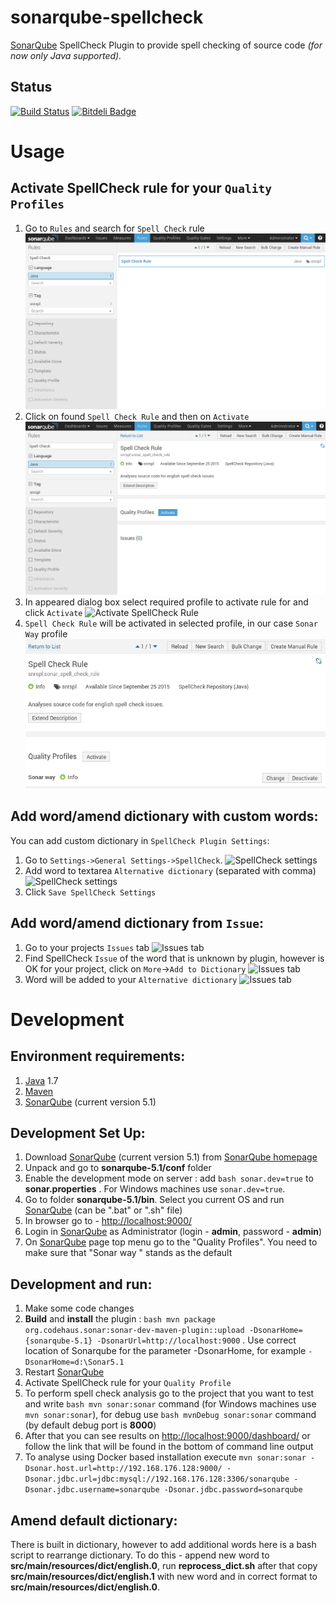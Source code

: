 sonarqube-spellcheck
=============

[SonarQube](http://www.sonarqube.org/) SpellCheck Plugin to provide spell checking of source code *(for now only Java supported).* 

Status
------

[![Build Status](https://travis-ci.org/webdizz/sonarqube-spellcheck.png?branch=master)](https://travis-ci.org/webdizz/sonarqube-spellcheck)
[![Bitdeli Badge](https://d2weczhvl823v0.cloudfront.net/webdizz/sonar-grammar/trend.png)](https://bitdeli.com/free "Bitdeli Badge")

Usage
=====

Activate SpellCheck rule for your ```Quality Profiles```
--------------------------------

1. Go to ```Rules``` and search for ```Spell Check``` rule 
    ![Find SpellCheck Rule](images/activate_rule_1.png)
2. Click on found ```Spell Check Rule``` and then on ```Activate```
    ![Select SpellCheck Rule](images/activate_rule_2.png)
3. In appeared dialog box select required profile to activate rule for and click ```Activate``` 
    ![Activate SpellCheck Rule](images/activate_rule_3.png)
4. ```Spell Check Rule``` will be activated in selected profile, in our case ```Sonar Way``` profile
    ![Activated SpellCheck Rule in Sonar Way profile](images/activate_rule_4.png)

Add word/amend dictionary with custom words:
--------------------------------
You can add custom dictionary in ```SpellCheck Plugin Settings```:

1. Go to ```Settings->General Settings->SpellCheck```.
    ![SpellCheck settings](images/grammar_add_word_to_alternative_dictionary_1_1.png)
2. Add word to textarea ```Alternative dictionary``` (separated with comma)
    ![SpellCheck settings](images/grammar_add_word_to_alternative_dictionary_1_2.png)
3. Click ```Save SpellCheck Settings```

Add word/amend dictionary from ```Issue```:
--------------------------------

1. Go to your projects ```Issues``` tab 
    ![Issues tab](images/grammar_add_word_to_alternative_dictionary_2_1.png)
2. Find SpellCheck ```Issue``` of the word that is unknown by plugin, however is OK for your project, click on ```More```->```Add to Dictionary``` 
    ![Issues tab](images/grammar_add_word_to_alternative_dictionary_2_2.png)
3. Word will be added to your ```Alternative dictionary```
    ![Issues tab](images/grammar_add_word_to_alternative_dictionary_2_3.png)

Development
===========

Environment requirements:
-------------------------
1. [Java](http://www.oracle.com/technetwork/java/javase/downloads/index.html) 1.7
2. [Maven](https://maven.apache.org/)
3. [SonarQube](http://www.sonarqube.org/) (current version 5.1)

Development Set Up:
-------------------
1. Download [SonarQube](http://www.sonarqube.org/) (current version 5.1) from  [SonarQube homepage](http://www.sonarqube.org/downloads/)
2. Unpack and go to **sonarqube-5.1/conf** folder
3. Enable the development mode on server : add ```bash sonar.dev=true``` to **sonar.properties** . For Windows machines use ```sonar.dev=true```.
4. Go to folder **sonarqube-5.1/bin**. Select you current OS and run [SonarQube](http://www.sonarqube.org/) (can be ".bat" or ".sh" file)
5. In browser go to - [http://localhost:9000/](http://localhost:9000/)
6. Login in [SonarQube](http://www.sonarqube.org/) as Administrator (login - **admin**, password - **admin**)
7. On [SonarQube](http://www.sonarqube.org/) page top menu go to the "Quality Profiles". You need to make sure that "Sonar way " stands as the default

Development and run:
-------------------
1. Make some code changes
2. **Build** and **install** the plugin : ```bash mvn package org.codehaus.sonar:sonar-dev-maven-plugin::upload -DsonarHome={sonarqube-5.1} -DsonarUrl=http://localhost:9000``` . Use correct location of Sonarqube for the parameter -DsonarHome, for example ```-DsonarHome=d:\Sonar5.1```
3. Restart [SonarQube](http://www.sonarqube.org/)
4. Activate SpellCheck rule for your ```Quality Profile``` 
5. To perform spell check analysis go to the project that you want to test and write ```bash mvn sonar:sonar``` command (for Windows machines use ```mvn sonar:sonar```), for debug use ```bash mvnDebug sonar:sonar``` command (by default debug port is **8000**)
6. After that you can see results on [http://localhost:9000/dashboard/](http://localhost:9000/dashboard/) or follow the link that will be found in the bottom of command line output
7. To analyse using Docker based installation execute ```mvn sonar:sonar -Dsonar.host.url=http://192.168.176.128:9000/ -Dsonar.jdbc.url=jdbc:mysql://192.168.176.128:3306/sonarqube -Dsonar.jdbc.username=sonarqube -Dsonar.jdbc.password=sonarqube```

Amend default dictionary:
-----------------
There is built in dictionary, however to add additional words here is a bash script to rearrange dictionary.
To do this - append new word to **src/main/resources/dict/english.0**, run **reprocess_dict.sh** after that copy **src/main/resources/dict/english.1** with new word and in correct format to **src/main/resources/dict/english.0**.
